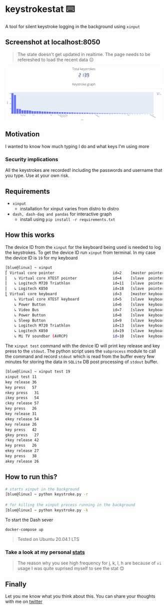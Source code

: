 # keystrokestat :keyboard:

A tool for silent keystroke logging in the background using `xinput`

## Screenshot at localhost:8050
> The state doesn't get updated in realtime. The page needs to be refereshed to load the recent data :neutral_face:

![plotly screenshot](./assets/plotly-scr.png)

## Motivation

I wanted to know how much typing I do and what keys I'm using more

### Security implications

All the keystrokes are recorded! including the passwords and username that you type. Use at your own risk.

## Requirements

+ `xinput` 
    + installation for xinput varies from distro to distro
+ `dash, dash-daq and pandas` for interactive graph
    + install using `pip install -r requirements.txt`



## How this works 

The device ID from the `xinput` for the keyboard being used is needed to log the keystrokes.
To get the device ID run `xinput` from terminal. In my case the device ID is `19` for my keyboard

```bash
[blue@linux] ~ xinput
⎡ Virtual core pointer                    	    id=2	[master pointer  (3)]
⎜   ↳ Virtual core XTEST pointer              	id=4	[slave  pointer  (2)]
⎜   ↳ Logitech M720 Triathlon                 	id=11	[slave  pointer  (2)]
⎜   ↳ Logitech K850                           	id=18	[slave  pointer  (2)]
⎣ Virtual core keyboard                   	    id=3	[master keyboard (2)]
    ↳ Virtual core XTEST keyboard             	id=5	[slave  keyboard (3)]
    ↳ Power Button                            	id=6	[slave  keyboard (3)]
    ↳ Video Bus                               	id=7	[slave  keyboard (3)]
    ↳ Power Button                            	id=8	[slave  keyboard (3)]
    ↳ Sleep Button                            	id=9	[slave  keyboard (3)]
    ↳ Logitech M720 Triathlon                 	id=13	[slave  keyboard (3)]
    ↳ Logitech K850                           	id=19	[slave  keyboard (3)]
    ↳ Mi TV soundbar (AVRCP)                  	id=10	[slave  keyboard (3)]
```

The `xinput test` command with the device ID will print key release and key press to the `stdout`. 
The python script uses the `subprocess` module to call the command and record `stdout` which is read from the buffer 
every few minutes for storing the data in `SQLite` DB post processing of `stdout` buffer.

```bash
[blue@linux] ~ xinput test 19
xinput test 11
key release 36
key press   57
nkey press   31
ikey press   54
ckey release 57
key press   26
key release 31
ekey release 54
key release 26
key press   42
gkey press   27
rkey release 42
key press   26
ekey release 27
key press   38
akey release 26
```


## How to run this?
```bash
# starts xinput in the background
[blue@linux] ~ python keystroke.py -r 

# for killing the xinput process running in the background
[blue@linux] ~ python keystroke.py -k

```

To start the Dash sever 

```bash
docker-compose up
```

> Tested on Ubuntu 20.04.1 LTS



### Take a look at my personal [stats](./assets/stats.md)

> The reason why you see high frequency for j, k, l, h are because of `vi` usage
> I was quite suprised myself to see the stat :blush: 


## Finally

Let you me know what you think about this. You can share your thoughts with me on [twitter](https://twitter.com/neelabalan)
